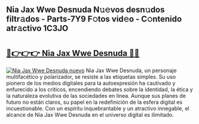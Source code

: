 ## Nia Jax Wwe Desnuda N𝚞𝚎vos desn𝚞dos filtr𝚊dos - Parts-7Y9 F𝚘tos vid𝚎o - C𝚘ntenido atr𝚊ctivo 1C3JO

# <h2><a href="http://mb8j5mg.tromn.icu/?c=Nia+Jax+Wwe+Desnuda">🔗👉👉👉 Nia Jax Wwe Desnuda 🔗🔗</a></h2>

[![Nia Jax Wwe Desnuda nuevo](https://i.imgur.com/pEAQMta.gif)](http://mb8j5mg.tromn.icu/?c=Nia+Jax+Wwe+Desnuda)
Nia Jax Wwe Desnuda, un personaje multifacético y polarizador, se resiste a las etiquetas simples. Su uso pionero de los medios digitales para la autoexpresión ha cautivado y enfurecido a los críticos, encendiendo debates sobre la identidad, la ética y la naturaleza evolutiva de las sociedades en línea. Aunque sus planes de futuro no están claros, su papel en la redefinición de la esfera digital es incuestionable. Con un espíritu inquebrantable y un atractivo innegable, el alcance de Nia Jax Wwe Desnuda en el universo digital es ilimitado.
